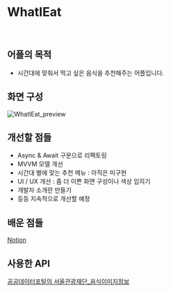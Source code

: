 # WhatIEat
<br/>

## 어플의 목적

- 시간대에 맞춰서 먹고 싶은 음식을 추천해주는 어플입니다.

## 화면 구성

![WhatIEat_preview](https://github.com/HiHoi/WhatIEat/assets/54823522/cc88d818-f1cf-42c0-95f7-a00c7f04091d)


## 개선할 점들

- Async & Await 구문으로 리팩토링
- MVVM 모델 개선
- 시간대 별에 맞는 추천 메뉴 : 아직은 미구현
- UI / UX 개선 : 좀 더 이쁜 화면 구성이나 색상 입히기
- 개발자 소개란 만들기
- 등등 지속적으로 개선할 예정


## 배운 점들

[Notion]([https://www.notion.so/hoslim/d3fae3758d9c46e497089b48b36a04da?pvs=4](https://hoslim.notion.site/d3fae3758d9c46e497089b48b36a04da?pvs=4))

## 사용한 API

[공공데이터포털의 서울관광재단_음식이미지정보](https://www.data.go.kr/tcs/dss/selectFileDataDetailView.do?publicDataPk=15097008)
